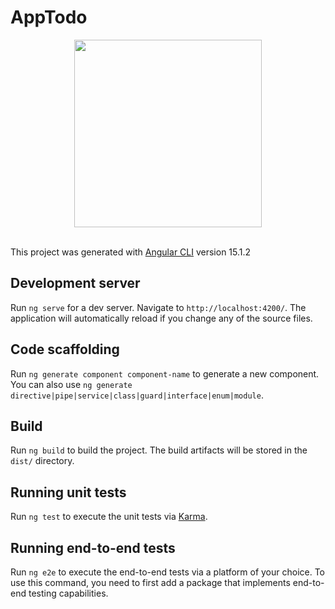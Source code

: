 # AppTodo

<div align="center">
  <img src="https://user-images.githubusercontent.com/92545393/219196650-4403879f-44ea-4672-8a8c-3ee9368388d1.png" width="300px"/>
</div>
<br>


This project was generated with [Angular CLI](https://github.com/angular/angular-cli) version 15.1.2


## Development server

Run `ng serve` for a dev server. Navigate to `http://localhost:4200/`. The application will automatically reload if you change any of the source files.

## Code scaffolding

Run `ng generate component component-name` to generate a new component. You can also use `ng generate directive|pipe|service|class|guard|interface|enum|module`.


## Build

Run `ng build` to build the project. The build artifacts will be stored in the `dist/` directory.

## Running unit tests

Run `ng test` to execute the unit tests via [Karma](https://karma-runner.github.io).

## Running end-to-end tests

Run `ng e2e` to execute the end-to-end tests via a platform of your choice. To use this command, you need to first add a package that implements end-to-end testing capabilities.
